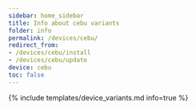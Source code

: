 ```yaml
---
sidebar: home_sidebar
title: Info about cebu variants
folder: info
permalink: /devices/cebu/
redirect_from:
- /devices/cebu/install
- /devices/cebu/update
device: cebu
toc: false
---
```

{% include templates/device_variants.md info=true %}

